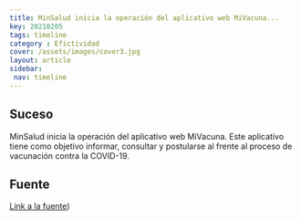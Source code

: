 ```yaml
---
title: MinSalud inicia la operación del aplicativo web MiVacuna...
key: 20210205
tags: timeline
category : Efictividad
cover: /assets/images/cover3.jpg
layout: article
sidebar:
 nav: timeline
---
```


## Suceso

MinSalud inicia la operación del aplicativo web MiVacuna. Este aplicativo tiene como objetivo informar, consultar y postularse al frente al proceso de vacunación contra la COVID-19.

## Fuente
[Link a la fuente](https://www.minsalud.gov.co/Paginas/Mi-Vacuna-inicia-operacion.aspx))